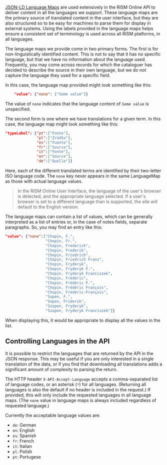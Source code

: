 [JSON-LD Language Maps](https://www.w3.org/TR/json-ld11/#language-maps) are used extensively in the RISM Online API
to deliver content in all the languages we support. These language maps are the primary source of translated content
in the user interface, but they are also structured so to be easy for machines to parse them for display in external
systems. Using the labels provided in the language maps helps ensure a consistent set of terminology is used across
all RISM platforms, in all languages.

The language maps we provide come in two primary forms. The first is for non-linguistically identified content. This
is not to say that it has no specific language, but that we have no information about the language used. Frequently,
you may come across records for which the cataloguer has decided to describe the source in their own language, but
we do not capture the language they used for a specific field.

In this case, the language map provided might look something like this:

```json
    "value": {"none": ["Some value"]}
```

The value of `none` indicates that the language content of `Some value` is unspecified.

The second form is one where we have translations for a given term. In this case, the language map might look
something like this:

```json
"typeLabel": {"pt":["Fonte"],
              "pl":["Źródło"],
              "es":["Fuente"],
              "fr":["Source"],
              "it":["Fonte"],
              "en":["Source"],
              "de":["Quelle"]}
```

Here, each of the different translated terms are identified by their two-letter ISO language code. The `none` key never 
appears in the same LanguageMap as those with actual language values. 

> In the RISM Online User Interface, the language of the user's browser is detected, and the appropriate language
> selected. If a user's browser is set to a different language than is supported, the site will default to the
> English version.

The language maps can contain a list of values, which can be generally interpreted as a list of entries or, in the case
of notes fields, separate paragraphs. So, you may find an entry like this:

```json
"value": {"none":["Chopin, F.",
                  "Chopin, Fr.",
                  "Chopin, Frederick",
                  "Chopin, Frederik",
                  "Chopin, Friedrich",
                  "Chopin, Friedrich Franz",
                  "Chopin, Fryderyk",
                  "Chopin, Fryderyk F.",
                  "Chopin, Fryderyk Franciszek",
                  "Chopin, Frédéric",
                  "Chopin, Frédéric F.",
                  "Chopin, Frédéric François",
                  "Chopin, Frédéric-François",
                  "Sopen, F.",
                  "Sopen, Friderik",
                  "Szopen, Fryderyk",
                  "Szopen, Fryderyk Franciszek"]}
```

When displaying this, it would be appropriate to display all the values in the list.

## Controlling Languages in the API

It is possible to restrict the languages that are returned by the API in the JSON response. This may be useful if you are only interested in a single translation of the data, or if you find that downloading all translations adds a significant amount of complexity to parsing the return. 

The HTTP header `X-API-Accept-Language` accepts a comma-separated list of language codes, or an asterisk (`*`) for all languages. (Returning all languages is also the default if no header is included in the request.) If provided, this will only include the requested languages in
all language maps. (The `none` value in language maps is always included regardless of requested language.)

Currently the acceptable language values are:

 - `de`: German
 - `en`: English
 - `es`: Spanish
 - `fr`: French
 - `it`: Italian
 - `pl`: Polish
 - `pt`: Portugese

